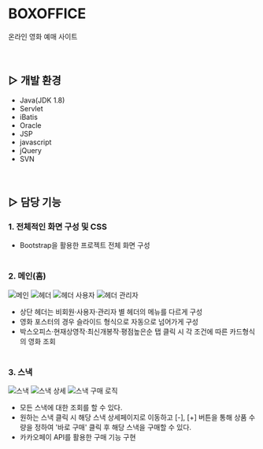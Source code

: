 # BOXOFFICE
온라인 영화 예매 사이트
<br><br><br>

## ▷ 개발 환경
- Java(JDK 1.8)
- Servlet
- iBatis
- Oracle
- JSP
- javascript
- jQuery
- SVN
<br><br><br>

## ▷ 담당 기능
### 1. 전체적인 화면 구성 및 CSS
- Bootstrap을 활용한 프로젝트 전체 화면 구성
<br><br>
### 2. 메인(홈)
![메인](https://user-images.githubusercontent.com/80368534/140639692-3fb3b90f-2c27-43cf-80a3-2cb1464cce39.PNG)
![헤더](https://user-images.githubusercontent.com/80368534/140639728-41a552c3-362c-4f92-af82-b86e768e9c3f.PNG)
![헤더 사용자](https://user-images.githubusercontent.com/80368534/140639729-bccdc9d5-5dba-4d77-906e-387b97d4edf7.PNG)
![헤더 관리자](https://user-images.githubusercontent.com/80368534/140639731-c976b7a0-5498-4627-b497-158ed7dfca5e.PNG)
- 상단 헤더는 비회원·사용자·관리자 별 헤더의 메뉴를 다르게 구성
- 영화 포스터의 경우 슬라이드 형식으로 자동으로 넘어가게 구성
- 박스오피스·현재상영작·최신개봉작·평점높은순 탭 클릭 시 각 조건에 따른 카드형식의 영화 조회
<br><br>
### 3. 스낵
![스낵](https://user-images.githubusercontent.com/80368534/140639818-4b095e7d-bc0a-4bb9-8a5e-96de706517e9.png)
![스낵 상세](https://user-images.githubusercontent.com/80368534/140639824-a8c7bb5e-fc84-4948-9120-de256b8b4667.PNG)
![스낵 구매 로직](https://user-images.githubusercontent.com/80368534/140639812-5445627b-8b95-43bb-9417-2593044bdd4c.png)
- 모든 스낵에 대한 조회를 할 수 있다.
- 원하는 스낵 클릭 시 해당 스낵 상세페이지로 이동하고 [-], [+] 버튼을 통해 상품 수량을 정하여 '바로 구매' 클릭 후 해당 스낵을 구매할 수 있다.
- 카카오페이 API를 활용한 구매 기능 구현
